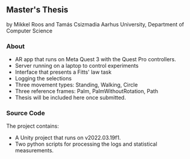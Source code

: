 ## Master's Thesis

by Mikkel Roos and Tamás Csizmadia
Aarhus University, Department of Computer Science

### About

- AR app that runs on Meta Quest 3 with the Quest Pro controllers.
- Server running on a laptop to control experiments
- Interface that presents a Fitts' law task
- Logging the selections
- Three movement types: Standing, Walking, Circle
- Three reference frames: Palm, PalmWithoutRotation, Path
- Thesis will be included here once submitted.

### Source Code

The project contains:

- A Unity project that runs on v2022.03.19f1.
- Two python scripts for processing the logs and statistical measurements.
